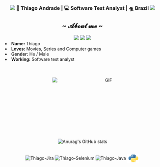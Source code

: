   <div align="center">
  <h3><img src="https://media.giphy.com/media/WUlplcMpOCEmTGBtBW/giphy.gif" width="30"> 🙎 Thiago Andrade | 💻 Software Test Analyst | 🛸 Brazil <img src="https://media.giphy.com/media/WUlplcMpOCEmTGBtBW/giphy.gif" width="30"></h3>
  </div>

  <div>
  <h2 align="center">  ~ 𝓐𝓫𝓸𝓾𝓽 𝓶𝓮 ~  </h2>
    <div align="center">
   
   
  <div align="center">
  <div> 
      <a href="https://instagram.com/thiagomacielandrade" target="_blank"><img src="https://img.shields.io/badge/-Instagram-%23E4405F?style=for-the-badge&logo=instagram&logoColor=white" target="_blank"></a>
      <a href = "mailto:maciel.thiaago@gmail.com"><img src="https://img.shields.io/badge/-Gmail-%23333?style=for-the-badge&logo=gmail&logoColor=white" target="_blank"></a>
      <a href="https://www.linkedin.com/in/thiago-andrade-2a97555b" target="_blank"><img src="https://img.shields.io/badge/-LinkedIn-%230077B5?style=for-the-badge&logo=linkedin&logoColor=white" target="_blank"></a> 

<div align="left">
  <li>
   <b>Name:</b> Thiago</li>
  <li>
  <b>Loves:</b> Movies, Series and Computer games
  </li>
  <li>
  <b>Gender:</b> He / Male
  </li>
  <li>
  <b>Working:</b> Software test analyst
  </li>
  <br><br><br>
  </div>

  </div>      
  <img align="right" height="200" width="350" alt="GIF" src="https://media.tenor.com/S-CxC0jhfrMAAAAd/qa.gif" align="right">
    </div>
  
  ![Anurag's GitHub stats](https://github-readme-stats.vercel.app/api?username=macielthiago89&show_icons=true&theme=tokyonight)
  
  <div style="display: inline_block"><br>
    <img align="center" alt="Thiago-Jira" height="30" width="40" src="https://cdn.jsdelivr.net/gh/devicons/devicon/icons/jira/jira-original.svg">
    <img align="center" alt="Thiago-Selenium" height="30" width="40" src="https://cdn.jsdelivr.net/gh/devicons/devicon/icons/selenium/selenium-original.svg">
    <img align="center" alt="Thiago-Java" height="30" width="40" src="https://cdn.jsdelivr.net/gh/devicons/devicon/icons/java/java-original.svg">
    <img align="center" alt="Rafa-Python" height="30" width="40" src="https://raw.githubusercontent.com/devicons/devicon/master/icons/python/python-original.svg">
  </div>  


